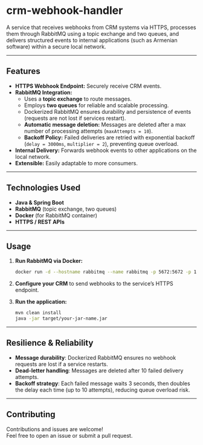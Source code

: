 # crm-webhook-handler

A service that receives webhooks from CRM systems via HTTPS, processes them through RabbitMQ using a topic exchange and two queues, and delivers structured events to internal applications (such as Armenian software) within a secure local network.

---

## Features

- **HTTPS Webhook Endpoint:** Securely receive CRM events.
- **RabbitMQ Integration:**
    - Uses a **topic exchange** to route messages.
    - Employs **two queues** for reliable and scalable processing.
    - Dockerized RabbitMQ ensures durability and persistence of events (requests are not lost if services restart).
    - **Automatic message deletion:** Messages are deleted after a max number of processing attempts (`maxAttempts = 10`).
    - **Backoff Policy:** Failed deliveries are retried with exponential backoff (`delay = 3000ms`, `multiplier = 2`), preventing queue overload.
- **Internal Delivery:** Forwards webhook events to other applications on the local network.
- **Extensible:** Easily adaptable to more consumers.

---

## Technologies Used

- **Java & Spring Boot**
- **RabbitMQ** (topic exchange, two queues)
- **Docker** (for RabbitMQ container)
- **HTTPS / REST APIs**

---

## Usage

1. **Run RabbitMQ via Docker:**
    ```bash
    docker run -d --hostname rabbitmq --name rabbitmq -p 5672:5672 -p 15672:15672 rabbitmq:management
    ```

2. **Configure your CRM** to send webhooks to the service’s HTTPS endpoint.

3. **Run the application:**
    ```bash
    mvn clean install
    java -jar target/your-jar-name.jar
    ```

---

## Resilience & Reliability

- **Message durability**: Dockerized RabbitMQ ensures no webhook requests are lost if a service restarts.
- **Dead-letter handling**: Messages are deleted after 10 failed delivery attempts.
- **Backoff strategy**: Each failed message waits 3 seconds, then doubles the delay each time (up to 10 attempts), reducing queue overload risk.

---


## Contributing

Contributions and issues are welcome!  
Feel free to open an issue or submit a pull request.


